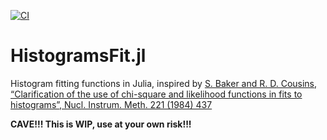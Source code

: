 [![CI](https://github.com/MarcoRiggirello/HistogramsFit.jl/actions/workflows/ci.yml/badge.svg)](https://github.com/MarcoRiggirello/HistogramsFit.jl/actions/workflows/ci.yml)

# HistogramsFit.jl
Histogram fitting functions in Julia, inspired by [S. Baker and R. D. Cousins, “Clarification of the use of chi-square and likelihood functions in fits to histograms”, Nucl. Instrum. Meth. 221 (1984) 437](https://doi.org/10.1016/0167-5087(84)90016-4)

**CAVE!!! This is WIP, use at your own risk!!!**
